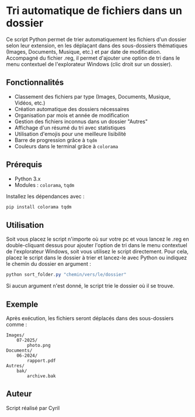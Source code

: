# Tri automatique de fichiers dans un dossier

Ce script Python permet de trier automatiquement les fichiers d'un dossier selon leur extension, en les déplaçant dans des sous-dossiers thématiques (Images, Documents, Musique, etc.) et par date de modification. Accompagné du fichier .reg, il permet d'ajouter une option de tri dans le menu contextuel de l'explorateur Windows (clic droit sur un dossier).

## Fonctionnalités

- Classement des fichiers par type (Images, Documents, Musique, Vidéos, etc.)
- Création automatique des dossiers nécessaires
- Organisation par mois et année de modification
- Gestion des fichiers inconnus dans un dossier "Autres"
- Affichage d'un résumé du tri avec statistiques
- Utilisation d'emojis pour une meilleure lisibilité
- Barre de progression grâce à `tqdm`
- Couleurs dans le terminal grâce à `colorama`

## Prérequis

- Python 3.x
- Modules : `colorama`, `tqdm`

Installez les dépendances avec :
```powershell
pip install colorama tqdm
```

## Utilisation

Soit vous placez le script n'importe où sur votre pc et vous lancez le .reg en double-cliquant dessus pour ajouter l'option de tri dans le menu contextuel de l'explorateur Windows, soit vous utilisez le script directement. Pour cela, placez le script dans le dossier à trier et lancez-le avec Python ou indiquez le chemin du dossier en argument :

```powershell
python sort_folder.py "chemin/vers/le/dossier"
```

Si aucun argument n'est donné, le script trie le dossier où il se trouve.

## Exemple

Après exécution, les fichiers seront déplacés dans des sous-dossiers comme :
```
Images/
    07-2025/
        photo.png
Documents/
    06-2024/
        rapport.pdf
Autres/
    bak/
        archive.bak
```

## Auteur

Script réalisé par Cyril